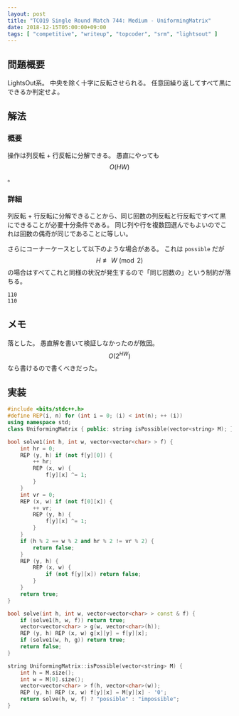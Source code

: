 ```yaml
---
layout: post
title: "TCO19 Single Round Match 744: Medium - UniformingMatrix"
date: 2018-12-15T05:00:00+09:00
tags: [ "competitive", "writeup", "topcoder", "srm", "lightsout" ]
---
```


## 問題概要

LightsOut系。
中央を除く十字に反転させられる。
任意回繰り返してすべて黒にできるか判定せよ。

## 解法

### 概要

操作は列反転 + 行反転に分解できる。
愚直にやっても $$O(HW)$$。

### 詳細

列反転 + 行反転に分解できることから、同じ回数の列反転と行反転ですべて黒にできることが必要十分条件である。
同じ列や行を複数回選んでもよいのでこれは回数の偶奇が同じであることに等しい。

さらにコーナーケースとして以下のような場合がある。
これは `possible` だが $$H \not\equiv W \pmod{2}$$ の場合はすべてこれと同様の状況が発生するので「同じ回数の」という制約が落ちる。

```
110
110
```

## メモ

落とした。
愚直解を書いて検証しなかったのが敗因。
$$O(2^{HW})$$ なら書けるので書くべきだった。

## 実装

``` c++
#include <bits/stdc++.h>
#define REP(i, n) for (int i = 0; (i) < int(n); ++ (i))
using namespace std;
class UniformingMatrix { public: string isPossible(vector<string> M); };

bool solve1(int h, int w, vector<vector<char> > f) {
    int hr = 0;
    REP (y, h) if (not f[y][0]) {
        ++ hr;
        REP (x, w) {
            f[y][x] ^= 1;
        }
    }
    int vr = 0;
    REP (x, w) if (not f[0][x]) {
        ++ vr;
        REP (y, h) {
            f[y][x] ^= 1;
        }
    }
    if (h % 2 == w % 2 and hr % 2 != vr % 2) {
        return false;
    }
    REP (y, h) {
        REP (x, w) {
            if (not f[y][x]) return false;
        }
    }
    return true;
}

bool solve(int h, int w, vector<vector<char> > const & f) {
    if (solve1(h, w, f)) return true;
    vector<vector<char> > g(w, vector<char>(h));
    REP (y, h) REP (x, w) g[x][y] = f[y][x];
    if (solve1(w, h, g)) return true;
    return false;
}

string UniformingMatrix::isPossible(vector<string> M) {
    int h = M.size();
    int w = M[0].size();
    vector<vector<char> > f(h, vector<char>(w));
    REP (y, h) REP (x, w) f[y][x] = M[y][x] - '0';
    return solve(h, w, f) ? "possible" : "impossible";
}
```
